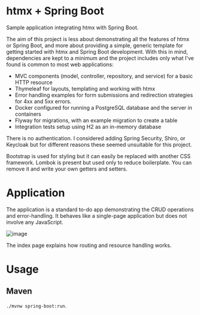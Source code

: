# htmx + Spring Boot

Sample application integrating htmx with Spring Boot.

The aim of this project is less about demonstrating all the features of htmx or Spring Boot, and
more about providing a simple, generic template for getting started with htmx and Spring Boot
development. With this in mind, dependencies are kept to a minimum and the project includes only
what I've found is common to most web applications:

- MVC components (model, controller, repository, and service) for a basic HTTP resource
- Thymeleaf for layouts, templating and working with htmx
- Error handling examples for form submissions and redirection strategies for 4xx and 5xx errors.
- Docker configured for running a PostgreSQL database and the server in containers
- Flyway for migrations, with an example migration to create a table
- Integration tests setup using H2 as an in-memory database

There is no authentication. I considered adding Spring Security, Shiro, or Keycloak but for
different reasons these seemed unsuitable for this project.

Bootstrap is used for styling but it can easily be replaced with another CSS framework. Lombok is
present but used only to reduce boilerplate. You can remove it and write your own getters and
setters.

# Application

The application is a standard to-do app demonstrating the CRUD operations and error-handling. It
behaves like a single-page application but does not involve any JavaScript.

![image](https://github.com/infinitely0/htmx-spring-boot-template/assets/6633057/032f8340-daf6-451f-ab4e-a5d048c8af64)

The index page explains how routing and resource handling works.

# Usage

## Maven

`./mvnw spring-boot:run`.
